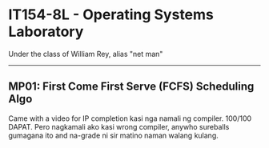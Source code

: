 # IT154-8L - Operating Systems Laboratory
Under the class of William Rey, alias "net man"
***
## MP01: First Come First Serve (FCFS) Scheduling Algo

Came with a video for IP completion kasi nga namali ng compiler.
100/100 DAPAT. Pero nagkamali ako kasi wrong compiler, anywho sureballs gumagana ito and na-grade ni sir matino naman walang kulang.
